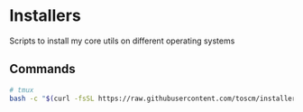 # Installers
Scripts to install my core utils on different operating systems

## Commands

```bash
# tmux
bash -c "$(curl -fsSL https://raw.githubusercontent.com/toscm/installers/main/tmux.sh)"
```
